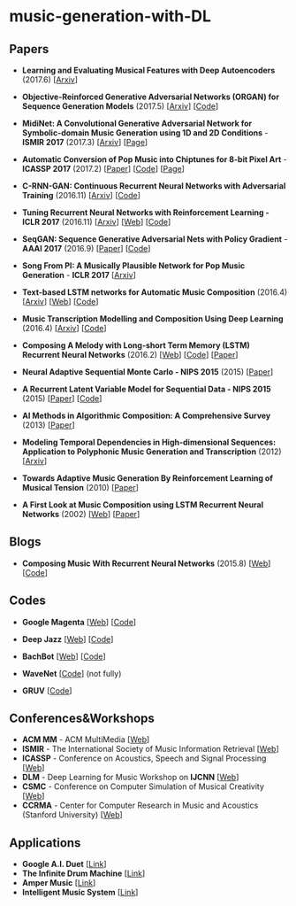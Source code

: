 # music-generation-with-DL

## Papers

- **Learning and Evaluating Musical Features with Deep Autoencoders** (2017.6) [[Arxiv](https://arxiv.org/abs/1706.04486)]

- **Objective-Reinforced Generative Adversarial Networks (ORGAN) for Sequence Generation Models** (2017.5) [[Arxiv](https://arxiv.org/abs/1705.10843)] [[Code](https://github.com/gablg1/ORGAN)]

- **MidiNet: A Convolutional Generative Adversarial Network for Symbolic-domain Music Generation using 1D and 2D Conditions** - **ISMIR 2017** (2017.3) [[Arxiv](https://arxiv.org/abs/1703.10847)] [[Page](https://richardyang40148.github.io/TheBlog/midinet_arxiv_demo.html)] 

- **Automatic Conversion of Pop Music into Chiptunes for 8-bit Pixel Art** - **ICASSP 2017** (2017.2) [[Paper](http://mac.citi.sinica.edu.tw/~yang/pub/su17icassp_8bit.pdf)] [[Code](https://github.com/LemonATsu/pop-to-8bit)] [[Page](https://lemonatsu.github.io)]


- **C-RNN-GAN: Continuous Recurrent Neural Networks with Adversarial Training** (2016.11) [[Arxiv](https://arxiv.org/abs/1611.09904)] [[Code](https://github.com/olofmogren/c-rnn-gan)]

- **Tuning Recurrent Neural Networks with Reinforcement Learning - ICLR 2017** (2016.11) [[Arxiv](https://arxiv.org/abs/1611.02796)] [[Web](https://magenta.tensorflow.org/2016/11/09/tuning-recurrent-networks-with-reinforcement-learning)] [[Code](https://github.com/tensorflow/magenta/tree/master/magenta/models/rl_tuner)]

- **SeqGAN: Sequence Generative Adversarial Nets with Policy Gradient** - **AAAI 2017** (2016.9) [[Paper](http://www.aaai.org/ocs/index.php/AAAI/AAAI17/paper/download/14344/14489)] [[Code](https://github.com/LantaoYu/SeqGAN)]

- **Song From PI: A Musically Plausible Network for Pop Music Generation** - **ICLR 2017** [[Arxiv](https://arxiv.org/abs/1611.03477)]

- **Text-based LSTM networks for Automatic Music Composition** (2016.4) [[Arxiv](https://arxiv.org/abs/1604.05358#)] [[Web](https://keunwoochoi.wordpress.com/2016/02/23/lstmetallica/)] [[Code](https://github.com/keunwoochoi/LSTMetallica)]

- **Music Transcription Modelling and Composition Using Deep Learning** (2016.4) [[Arxiv](https://arxiv.org/abs/1604.08723)] [[Code](https://github.com/IraKorshunova/folk-rnn)]

- **Composing A Melody with Long-short Term Memory (LSTM) Recurrent Neural Networks** (2016.2) [[Web](http://konstilackner.github.io/LSTM-RNN-Melody-Composer-Website/)] [[Code](https://github.com/konstilackner/LSTM-RNN-Melody-Composer)] [[Paper](http://konstilackner.github.io/LSTM-RNN-Melody-Composer-Website/Thesis_final01.pdf)]

- **Neural Adaptive Sequential Monte Carlo - NIPS 2015** (2015) [[Paper](http://papers.nips.cc/paper/5961-neural-adaptive-sequential-monte-carlo.pdf)]

- **A Recurrent Latent Variable Model for Sequential Data - NIPS 2015** (2015) [[Paper](http://papers.nips.cc/paper/5653-a-recurrent-latent-variable-model-for-sequential-data.pdf)] [[Code](https://github.com/jych/nips2015_vrnn)]

- **AI Methods in Algorithmic Composition: A Comprehensive Survey** (2013) [[Paper](http://www.jair.org/media/3908/live-3908-7454-jair.pdf)]

- **Modeling Temporal Dependencies in High-dimensional Sequences: Application to Polyphonic Music Generation and Transcription** (2012) [[Arxiv](https://arxiv.org/abs/1206.6392)] 

- **Towards Adaptive Music Generation By Reinforcement Learning of Musical Tension** (2010) [[Paper](https://ccrma.stanford.edu/~slegroux/affect/pubs/SMC2010.pdf)]

- **A First Look at Music Composition using LSTM Recurrent Neural Networks** (2002) [[Web](http://www.iro.umontreal.ca/~eckdoug/blues/index.html)] [[Paper](http://www.iro.umontreal.ca/~eckdoug/blues/IDSIA-07-02.pdf)]

## Blogs

- **Composing Music With Recurrent Neural Networks** (2015.8) [[Web](http://www.hexahedria.com/2015/08/03/composing-music-with-recurrent-neural-networks/)] [[Code](https://github.com/hexahedria/biaxial-rnn-music-composition)]

## Codes

-  **Google Magenta** [[Web](https://magenta.tensorflow.org/welcome-to-magenta)] [[Code](https://github.com/tensorflow/magenta)] 

- **Deep Jazz**  [[Web](https://deepjazz.io/)] [[Code](https://deepjazz.io/)]

- **BachBot** [[Web](http://bachbot.com/)] [[Code](https://github.com/feynmanliang/bachbot/)]
- **WaveNet** [[Code](https://github.com/ibab/tensorflow-wavenet)] (not fully)
- **GRUV** [[Code](https://github.com/MattVitelli/GRUV)]

## Conferences&Workshops

- **ACM MM** - ACM MultiMedia [[Web](http://www.acmmm.org/2017)]
- **ISMIR** - The International Society of Music Information Retrieval [[Web](http://www.ismir.net/)]
- **ICASSP** - Conference on Acoustics, Speech and Signal Processing [[Web](http://www.ieee-icassp2017.org/)]
- **DLM** - Deep Learning for Music Workshop on **IJCNN**  [[Web](http://dorienherremans.com/dlm2017/)]
- **CSMC** - Conference on Computer Simulation of Musical  Creativity [[Web](https://csmc2016.wordpress.com/)]
- **CCRMA** - Center for Computer Research in Music and Acoustics (Stanford University) [[Web](https://ccrma.stanford.edu/)]

## Applications

- **Google A.I. Duet** [[Link](https://aiexperiments.withgoogle.com/ai-duet)]
- **The Infinite Drum Machine** [[Link](https://aiexperiments.withgoogle.com/drum-machine)]
- **Amper Music** [[Link](https://www.ampermusic.com/app#/)]
- **Intelligent Music System** [[Link](http://120.52.72.53/www.intelligentmusicsystems.com/c3pr90ntc0td/vid/tempo_shifting.mp4)]
